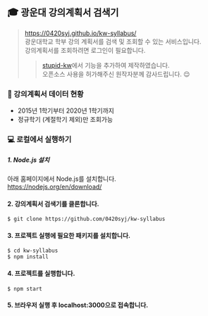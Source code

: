 ## :mortar_board: 광운대 강의계획서 검색기

> https://0420syj.github.io/kw-syllabus/  
> 광운대학교 학부 강의 계획서를 검색 및 조회할 수 있는 서비스입니다.  
> 강의계획서를 조회하려면 로그인이 필요합니다.  
>> [stupid-kw](https://github.com/soonoo/stupid-kw "해당 repo로 이동")에서 기능을 추가하여 제작하였습니다.  
>> 오픈소스 사용을 허가해주신 원작자분께 감사드립니다. :relieved:  

### :page_facing_up: 강의계획서 데이터 현황

- 2015년 1학기부터 2020년 1학기까지
- 정규학기 (계절학기 제외)만 조회가능

### :computer: 로컬에서 실행하기

##### 1. Node.js 설치
아래 홈페이지에서 Node.js를 설치합니다.  
https://nodejs.org/en/download/ 

#### 2. 강의계획서 검색기를 클론합니다.
```
$ git clone https://github.com/0420syj/kw-syllabus
```

#### 3. 프로젝트 실행에 필요한 패키지를 설치합니다.
```
$ cd kw-syllabus
$ npm install
```

#### 4. 프로젝트를 실행합니다.
```
$ npm start
```

#### 5. 브라우저 실행 후 localhost:3000으로 접속합니다.
